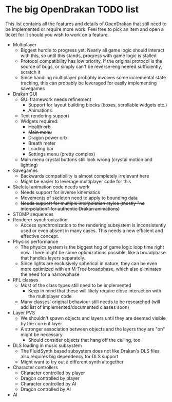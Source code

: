 
The big OpenDrakan TODO list
============================

This list contains all the features and details of OpenDrakan that still need to be implemented or require more work.
Feel free to pick an item and open a ticket for it should you wish to work on a feature.

- Multiplayer
    - Biggest hurdle to progress yet. Nearly all game logic should interact with this, so until this stands, progress with game logic is stalled
    - Protocol compatibility has low priority. If the original protocol is the source of bugs, or simply can't be reverse-engineered sufficiently, scratch it
    - Since handling multiplayer probably involves some incremental state tracking, this can probably be leveraged for easily implementing savegames
- Drakan GUI
    - GUI framework needs refinement
        - Support for layout building blocks (boxes, scrollable widgets etc.)
        - Animations
    - Text rendering support
    - Widgets required:
        - ~~Health orb~~
        - ~~Main menu~~
        - Dragon power orb
        - Breath meter
        - Loading bar
        - Settings menu (pretty complex)
    - Main menu crystal buttons still look wrong (crystal motion and lighting)
- Savegames
    - Backwards compatibility is almost completely irrelevant here
    - Might be easier to leverage multiplayer code for this
- Skeletal animation code needs work
    - Needs support for inverse kinematics
    - Movements of skeleton need to apply to bounding data
    - ~~Needs support for multiple interpolation styles (mostly "no interpolation" for authentic Drakan animations)~~
- STOMP sequences
- Renderer synchronization
    - Access synchronization to the rendering subsystem is inconsistently used or even absent in many cases. This needs a
      new efficient and effective concept.
- Physics performance
    - The physics system is the biggest hog of game logic loop time right now. There might be some optimizations possible, like
      a broadphase that handles layers separately.
    - Since lights are exclusively spherical in nature, they can be even more optimized with an M-Tree broadphase, which also
      eliminates the need for a narrowphase
- RFL classes
    - Most of the class types still need to be implemented
        - Keep in mind that these will likely require close interaction with the multiplayer code
    - Many classes' original behaviour still needs to be researched (will add list of implemented/documented classes soon)
- Layer PVS
    - We shouldn't spawn objects and layers until they are deemed visible by the current layer
    - A stronger association between objects and the layers they are "on" might be necessary
        - Should consider objects that hang off the ceiling, too
- DLS loading in music subsystem
    - The FluidSynth based subsystem does not like Drakan's DLS files, also requires big dependency for DLS support
    - Might want to try out a different synth altogether
- Character controllers
    - Character controlled by player
    - Dragon controlled by player
    - Character controlled by AI
    - Dragon controlled by AI
- AI
        